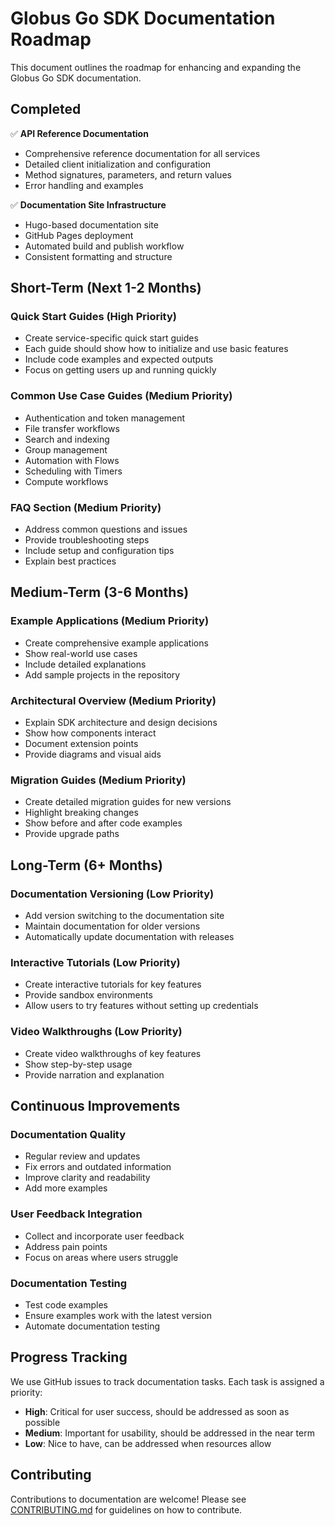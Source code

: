 # Globus Go SDK Documentation Roadmap

<!-- SPDX-License-Identifier: Apache-2.0 -->
<!-- SPDX-FileCopyrightText: 2025 Scott Friedman and Project Contributors -->

This document outlines the roadmap for enhancing and expanding the Globus Go SDK documentation.

## Completed

✅ **API Reference Documentation**
- Comprehensive reference documentation for all services
- Detailed client initialization and configuration
- Method signatures, parameters, and return values
- Error handling and examples

✅ **Documentation Site Infrastructure**
- Hugo-based documentation site
- GitHub Pages deployment
- Automated build and publish workflow
- Consistent formatting and structure

## Short-Term (Next 1-2 Months)

### Quick Start Guides (High Priority)
- Create service-specific quick start guides
- Each guide should show how to initialize and use basic features
- Include code examples and expected outputs
- Focus on getting users up and running quickly

### Common Use Case Guides (Medium Priority)
- Authentication and token management
- File transfer workflows
- Search and indexing
- Group management
- Automation with Flows
- Scheduling with Timers
- Compute workflows

### FAQ Section (Medium Priority)
- Address common questions and issues
- Provide troubleshooting steps
- Include setup and configuration tips
- Explain best practices

## Medium-Term (3-6 Months)

### Example Applications (Medium Priority)
- Create comprehensive example applications
- Show real-world use cases
- Include detailed explanations
- Add sample projects in the repository

### Architectural Overview (Medium Priority)
- Explain SDK architecture and design decisions
- Show how components interact
- Document extension points
- Provide diagrams and visual aids

### Migration Guides (Medium Priority)
- Create detailed migration guides for new versions
- Highlight breaking changes
- Show before and after code examples
- Provide upgrade paths

## Long-Term (6+ Months)

### Documentation Versioning (Low Priority)
- Add version switching to the documentation site
- Maintain documentation for older versions
- Automatically update documentation with releases

### Interactive Tutorials (Low Priority)
- Create interactive tutorials for key features
- Provide sandbox environments
- Allow users to try features without setting up credentials

### Video Walkthroughs (Low Priority)
- Create video walkthroughs of key features
- Show step-by-step usage
- Provide narration and explanation

## Continuous Improvements

### Documentation Quality
- Regular review and updates
- Fix errors and outdated information
- Improve clarity and readability
- Add more examples

### User Feedback Integration
- Collect and incorporate user feedback
- Address pain points
- Focus on areas where users struggle

### Documentation Testing
- Test code examples
- Ensure examples work with the latest version
- Automate documentation testing

## Progress Tracking

We use GitHub issues to track documentation tasks. Each task is assigned a priority:

- **High**: Critical for user success, should be addressed as soon as possible
- **Medium**: Important for usability, should be addressed in the near term
- **Low**: Nice to have, can be addressed when resources allow

## Contributing

Contributions to documentation are welcome! Please see [CONTRIBUTING.md](../CONTRIBUTING.md) for guidelines on how to contribute.